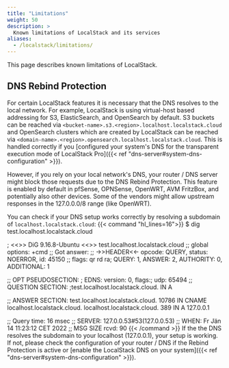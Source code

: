 ```yaml
---
title: "Limitations"
weight: 50
description: >
  Known limitations of LocalStack and its services
aliases:
  - /localstack/limitations/
---
```


This page describes known limitations of LocalStack.

## DNS Rebind Protection

For certain LocalStack features it is necessary that the DNS resolves to the local network.
For example, LocalStack is using virtual-host based addressing for S3, ElasticSearch, and OpenSearch by default.
S3 buckets can be reached via `<bucket-name>.s3.<region>.localhost.localstack.cloud` and OpenSearch clusters which are created by LocalStack can be reached via `<domain-name>.<region>.opensearch.localhost.localstack.cloud`.
This is handled correctly if you [configured your system's DNS for the transparent execution mode of LocalStack Pro]({{< ref "dns-server#system-dns-configuration" >}}).

However, if you rely on your local network's DNS, your router / DNS server might block those requests due to the DNS Rebind Protection.
This feature is enabled by default in pfSense, OPNSense, OpenWRT, AVM FritzBox, and potentially also other devices.
Some of the vendors might allow upstream responses in the 127.0.0.0/8 range (like OpenWRT).

You can check if your DNS setup works correctly by resolving a subdomain of `localhost.localstack.cloud`:
{{< command "hl_lines=16">}}
$ dig test.localhost.localstack.cloud

; <<>> DiG 9.16.8-Ubuntu <<>> test.localhost.localstack.cloud
;; global options: +cmd
;; Got answer:
;; ->>HEADER<<- opcode: QUERY, status: NOERROR, id: 45150
;; flags: qr rd ra; QUERY: 1, ANSWER: 2, AUTHORITY: 0, ADDITIONAL: 1

;; OPT PSEUDOSECTION:
; EDNS: version: 0, flags:; udp: 65494
;; QUESTION SECTION:
;test.localhost.localstack.cloud. IN	A

;; ANSWER SECTION:
test.localhost.localstack.cloud. 10786 IN CNAME	localhost.localstack.cloud.
localhost.localstack.cloud. 389	IN	A	127.0.0.1

;; Query time: 16 msec
;; SERVER: 127.0.0.53#53(127.0.0.53)
;; WHEN: Fr Jän 14 11:23:12 CET 2022
;; MSG SIZE  rcvd: 90
{{< /command >}}
If the the DNS resolves the subdomain to your localhost (127.0.0.1), your setup is working.
If not, please check the configuration of your router / DNS if the Rebind Protection is active or [enable the LocalStack DNS on your system]({{< ref "dns-server#system-dns-configuration" >}}).
